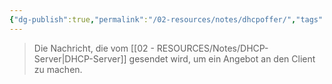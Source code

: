 ```yaml
---
{"dg-publish":true,"permalink":"/02-resources/notes/dhcpoffer/","tags":["netzwerk/protocol"],"noteIcon":""}
---
```


>Die Nachricht, die vom [[02 - RESOURCES/Notes/DHCP-Server\|DHCP-Server]] gesendet wird, um ein Angebot an den Client zu machen.